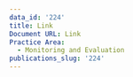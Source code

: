 ```yaml
---
data_id: '224'
title: Link
Document URL: Link
Practice Area:
  - Monitoring and Evaluation
publications_slug: '224'
---
```

